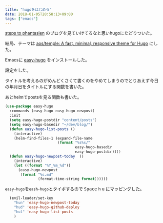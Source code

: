 ```yaml
---
title: "hugoをはじめる"
date: 2018-01-05T20:58:13+09:00
tags: ["emacs"]
---
```


[steps to phantasien](http://anemone.dodgson.org/) のブログを見ていけてるなと思いhugoにたどりついた。

結局、テーマは [aos/temple: A fast, minimal, responsive theme for Hugo](https://github.com/aos/temple) にした。


Emacsに [easy-hugo](https://github.com/masasam/emacs-easy-hugo) をインストールした。


設定をした。

タイトルを考えるのがめんどくさくて書くのをやめてしまうのでとりあえず今日の年月日をタイトルにする関数を書いた。

あとhelmでpostsを見る関数も書いた。

``` lisp
(use-package easy-hugo
  :commands (easy-hugo easy-hugo-newpost)
  :init
  (setq easy-hugo-postdir "content/posts")
  (setq easy-hugo-basedir "~/dev/blog/")
  (defun easy-hugo-list-posts ()
    (interactive)
    (helm-find-files-1 (expand-file-name
                        (format "%s%s/"
                                easy-hugo-basedir
                                easy-hugo-postdir))))
  (defun easy-hugo-newpost-today  ()
    (interactive)
    (let ((format "%Y_%m_%d"))
      (easy-hugo-newpost
       (format "%s.md"
               (format-time-string format))))))
```


`easy-hugo`を`eash-hugo`とタイポするので <kbd>Space</kbd> <kbd>h</kbd> <kbd>u</kbd> にマッピングした。


``` lisp
  (evil-leader/set-key
    "hun" 'easy-hugo-newpost-today
    "hud" 'easy-hugo-github-deploy
    "hul" 'easy-hugo-list-posts
    )
```

